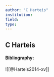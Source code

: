 ```yaml
---
author: "C Harteis"
institution:
field:
type:
---
```


## C Harteis
#### Bibliography:

![[@Harteis2014-xv]]